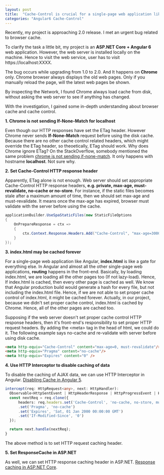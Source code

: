 ```yaml
---
layout: post
title:  "Cache-Control is crucial for a single-page web application like Angular"
categories: "Angular6 Cache-Control"
---
```


Recently, my project is approaching 2.0 release. I met an urgent bug related to browser cache. 

To clarify the task a little bit, my project is an **ASP.NET Core + Angular 6** web application. However, the web server is installed locally on the machine. Hence to visit the web service, user has to visit https://localhost:XXXX. 

The bug occurs while upgrading from 1.0 to 2.0. And It happens on **Chrome** only. Chrome browser always displays the old web pages. Only if you manually reload the page, will the latest web pages be shown.

By inspecting the Network, I found Chrome always load cache from disk, without asking the web server to see if anything has changed.

With the investigation, I gained some in-depth understanding about browser cache and cache control.

**1. Chrome is not sending If-None-Match for localhost**

Even though our HTTP responses have set the ETag header. However Chrome never sends **If-None-Match** request before using the disk cache. Because there are no other cache control related headers, which might override the ETag header, so theoetically, ETag should work. Why does Chrome ignore ETag? On the StackOverflow, somebody mentioned the same problem [chrome is not sending if-none-match](https://stackoverflow.com/questions/22733905/chrome-is-not-sending-if-none-match). It only happens with hostname **localhost**. Not sure why.

**2. Set Cache-Control HTTP response header**

Apparently, ETag alone is not enough. Web server should set appropriate Cache-Control HTTP response headers, **e.g. private, max-age, must-revalidate, no-cache or no-store**. For instance, if the static files becomes stale after a maximum amount of time, then we should set max-age and must-revalidate. It means once the max-age has expired, browser must validate with the server before using the cache.

```c#
applicationBuilder.UseSpaStaticFiles(new StaticFileOptions
{
    OnPrepareResponse = ctx =>
    {
        ctx.Context.Response.Headers.Add("Cache-Control", "max-age=3000, must-revalidate");
    }
});
```

**3. index.html may be cached forever**

For a single-page web application like Angular, **index.html** is like a gate for everything else. In Angular and almost all the other single-page web applications, **routing** happens in the front-end. Basically, by loading index.html, we are loading all the other pages too (If not lazy-load). Hence, If index.html is cached, then every other page is cached as well. We know that Angular production build would generate a hash for every file, but not including the index.html file. Hence, if we are not able to set proper cache control of index.html, it might be cached forever. Actually, in our project, because we didn't set proper cache control, index.html is cached by Chrome. Hence, all of the other pages are cached too.

Supposing if the web server doesn't set proper cache control HTTP response headers, then it's front-end's responsibility to set proper HTTP request headers. By adding the &lt;meta&gt; tag in the head of html, we could do it. The following example says no-cache and re-validate with server before using disk cache.

```html
<meta http-equiv="Cache-Control" content="max-age=0, must-revalidate"/>
<meta http-equiv="Pragma" content="no-cache"/>
<meta http-equiv="Expires" content="0" />
```

**4. Use HTTP Interceptor to disable caching of data**

To disable the caching of AJAX data, we can use HTTP Interceptor in Angular. [Disabling Cache in Angular 5](https://medium.com/@tltjr/disabling-internet-explorer-caching-in-your-angular-5-application-3e148f4437ad).

```typescript
intercept(req: HttpRequest<any>, next: HttpHandler):
  Observable<HttpSentEvent | HttpHeaderResponse | HttpProgressEvent | HttpResponse<any> | HttpUserEvent<any>> {
  const nextReq = req.clone({
      headers: req.headers.set('Cache-Control', 'no-cache, no-store, must-revalidate')
      .set('Pragma', 'no-cache')
      .set('Expires', 'Sat, 01 Jan 2000 00:00:00 GMT')
      .set('If-Modified-Since', '0')
  });

  return next.handle(nextReq);
}
```

The above method is to set HTTP request caching header.

**5. Set ResponseCache in ASP.NET**

As well, we can set HTTP response caching header in ASP.NET. [Response caching in ASP.NET Core](https://docs.microsoft.com/en-us/aspnet/core/performance/caching/response?view=aspnetcore-2.2).